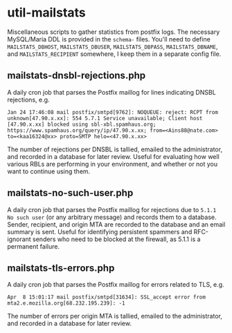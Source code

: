 # util-mailstats

Miscellaneous scripts to gather statistics from postfix logs. The necessary 
MySQL/Maria DDL is provided in the `schema-` files. You'll need to 
define `MAILSTATS_DBHOST`, `MAILSTATS_DBUSER`, `MAILSTATS_DBPASS`, `MAILSTATS_DBNAME`, and `MAILSTATS_RECIPIENT` 
somewhere, I keep them in a separate config file.

## mailstats-dnsbl-rejections.php

A daily cron job that parses the Postfix maillog for lines indicating DNSBL rejections, e.g.

`Jan 24 17:46:08 mail postfix/smtpd[9762]: NOQUEUE: reject: RCPT from unknown[47.90.x.xx]: 554 5.7.1 Service unavailable; Client host [47.90.x.xx] blocked using sbl-xbl.spamhaus.org; https://www.spamhaus.org/query/ip/47.90.x.xx; from=<Ains88@nate.com> to=<kaa16324@xx> proto=SMTP helo=<47.90.x.xx>`

The number of rejections per DNSBL is tallied, emailed to the administrator, and 
recorded in a database for later review. Useful for evaluating how well various 
RBLs are performing in your environment, and whether or not you want to continue 
using them.

## mailstats-no-such-user.php

A daily cron job that parses the Postfix maillog for rejections due to `5.1.1 
No such user` (or any arbitrary message) and records them to a database. Sender, 
recipient, and origin MTA are recorded to the database and an email summary is 
sent. Useful for identifying persistent spammers and RFC-ignorant senders who
need to be blocked at the firewall, as 5.1.1 is a permanent failure.

## mailstats-tls-errors.php

A daily cron job that parses the Postfix maillog for errors related to TLS, e.g.

`Apr  8 15:01:17 mail postfix/smtpd[31634]: SSL_accept error from mta2.e.mozilla.org[68.232.195.239]: -1`

The number of errors per origin MTA is tallied, emailed to the administrator, and 
recorded in a database for later review.
